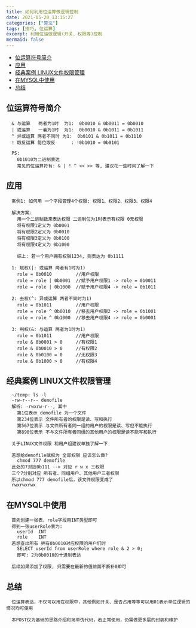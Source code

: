 ```yaml
---
title: 如何利用位运算做逻辑控制
date: 2021-05-20 13:15:27
categories: ["算法"]
tags: [技巧, 位运算]
excerpt: 利用位运做逻辑(开关、权限等)控制
mermaid: false
---
```

<!-- markdown-toc GFM -->

* [位运算符号简介](#位运算符号简介)
* [应用](#应用)
* [经典案例 LINUX文件权限管理](#经典案例-linux文件权限管理)
* [在MYSQL中使用](#在mysql中使用)
* [总结](#总结)

<!-- markdown-toc -->

## 位运算符号简介

```plaintext
  & 与运算   两者为1时  为1:  0b0010 & 0b0011 = 0b0010
  | 或运算   一着为1时  为1:  0b0010 & 0b1011 = 0b1011
  ^ 异或运算 两者不同时 为1:  0b0101 & 0b1011 = 0b1110
  ! 取反运算 每位取反      : !0b1010 = 0b0101

  PS:
    0b1010为二进制表达
    常见的位运算符有: & | ! ^ << >> 等, 建议花一些时间了解一下
```

## 应用

```plaintext
  案例1: 如何用 一个字段管理4个权限: 权限1、权限2、权限3、权限4

  解决方案:
    用一个二进制数来表达权限 二进制位为1时表示有权限 0无权限
    将有权限1定义为 0b0001
    将有权限2定义为 0b0010
    将有权限3定义为 0b0100
    将有权限4定义为 0b1000

    综上: 若一个用户拥有权限1234, 则表达为 0b1111

  1: 赋权(|: 或运算 两者有1时为1)
    role = 0b0010         //用户权限
    role = role | 0b0001  //赋予用户权限1 -> role = 0b0011
    role = role | 0b1000  //赋予用户权限4 -> role = 0b1011

  2: 去权(^: 异或运算 两者不同时为1)
    role = 0b1011         //用户权限
    role = role ^ 0b0010  //移去用户权限2 -> role = 0b1001
    role = role ^ 0b1000  //移去用户权限4 -> role = 0b0001

  3: 判权(&: 与运算 两者为1时为1)
    role = 0b1011         //用户权限
    role & 0b0001 > 0     //有权限1
    role & 0b0010 > 0     //有权限2
    role & 0b0100 = 0     //无权限3
    role & 0b1000 > 0     //有权限4
```

## 经典案例 LINUX文件权限管理

```shell
  ~/temp: ls -l
  -rw-r--r-- demofile
  解析: -rwxrw-r--, 其中
    第1位表示 demofile 为一个文件
    第234位表示 文件所有者的权限是读、写和执行
    第567位表示 与文件所有者同一组的用户的权限是读、写但不能执行
    第890位表示 不与文件所有者同组的其他用户的权限是读不能写和执行

  关于LINUX文件权限 和用户组建议单独了解一下

  若想给demofile赋权为 全部权限 应该怎么做?
    chmod 777 demofile
  此处的7对应0b111 --> 对应 r w x 三权限
  三个7分别对应 所有者、同组用户、其他用户三者权限
  所以chmod 777 demofile后，该文件权限变成了
  rwxrwxrwx
```

## 在MYSQL中使用

```plaintext
  首先创建一张表，role字段用INT类型即可
  得到一张userRole表为:
    userId  INT
    role    INT
  若想查出所有 拥有0b0010对应权限的用户们时
    SELECT userId from userRole where role & 2 > 0;
    即可: 2为0b0010的十进制表达

  后续如果添加了权限, 只需要在最新的值前面不断补0即可
```

## 总结

```plaintext
  位运算表达，不仅可以用在权限中，其他例如开关、是否占用等等可以用01表示单位逻辑的情况均可使用

  本POST仅为基础的思路介绍和简单伪代码，若正常使用，仍需做更多层的封装和维护
```
